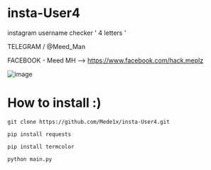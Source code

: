 
# insta-User4
instagram username checker ' 4 letters '

TELEGRAM / @Meed_Man

FACEBOOK - Meed MH --> https://www.facebook.com/hack.meplz

![image](https://github.com/Mede1x/insta-User4/assets/112403755/8cba89e7-a462-4716-9e0d-1e80f04d6330)

# How to install :)
```
git clone https://github.com/Mede1x/insta-User4.git
```
```
pip install requests
```
```
pip install termcolor
```
```
python main.py
```
